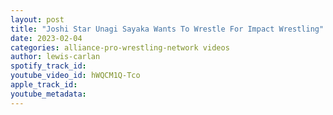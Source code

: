 ```yaml
---
layout: post
title: "Joshi Star Unagi Sayaka Wants To Wrestle For Impact Wrestling"
date: 2023-02-04
categories: alliance-pro-wrestling-network videos
author: lewis-carlan
spotify_track_id: 
youtube_video_id: hWQCM1Q-Tco
apple_track_id: 
youtube_metadata: 
---
```

